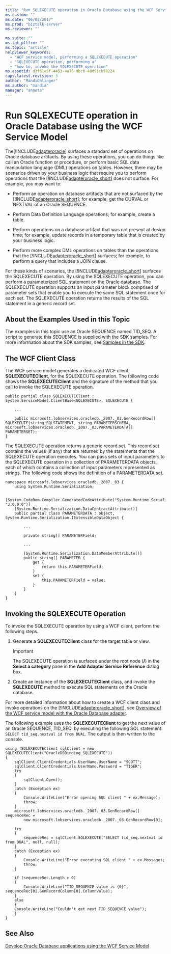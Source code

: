 ```yaml
---
title: "Run SQLEXECUTE operation in Oracle Database using the WCF Service Model | Microsoft Docs"
ms.custom: ""
ms.date: "06/08/2017"
ms.prod: "biztalk-server"
ms.reviewer: ""

ms.suite: ""
ms.tgt_pltfrm: ""
ms.topic: "article"
helpviewer_keywords: 
  - "WCF service model, performing a SQLEXECUTE operation"
  - "SQLEXECUTE operation, performing a"
  - "how to, invoke the SQLEXECUTE operation"
ms.assetid: d3f61e5f-4453-4a76-9bc6-40d91cb58224
caps.latest.revision: 3
author: "MandiOhlinger"
ms.author: "mandia"
manager: "anneta"
---
```

# Run SQLEXECUTE operation in Oracle Database using the WCF Service Model
The[!INCLUDE[adapteroracle](../../includes/adapteroracle-md.md)] surfaces a standard set of operations on Oracle database artifacts. By using these operations, you can do things like call an Oracle function or procedure, or perform basic SQL data manipulation language (DML) operations on tables. However, there may be scenarios driven by your business logic that require you to perform operations that the [!INCLUDE[adapteroracle_short](../../includes/adapteroracle-short-md.md)] does not surface. For example, you may want to:  
  
-   Perform an operation on database artifacts that are not surfaced by the [!INCLUDE[adapteroracle_short](../../includes/adapteroracle-short-md.md)]; for example, get the CURVAL or NEXTVAL of an Oracle SEQUENCE.  
  
-   Perform Data Definition Language operations; for example, create a table.  
  
-   Perform operations on a database artifact that was not present at design time; for example, update records in a temporary table that is created by your business logic.  
  
-   Perform more complex DML operations on tables than the operations that the [!INCLUDE[adapteroracle_short](../../includes/adapteroracle-short-md.md)] surfaces; for example, to perform a query that includes a JOIN clause.  
  
 For these kinds of scenarios, the [!INCLUDE[adapteroracle_short](../../includes/adapteroracle-short-md.md)] surfaces the SQLEXECUTE operation. By using the SQLEXECUTE operation, you can perform a parameterized SQL statement on the Oracle database. The SQLEXECUTE operation supports an input parameter block comprised of parameter sets that enable you to execute the same SQL statement once for each set. The SQLEXECUTE operation returns the results of the SQL statement in a generic record set.  
  
## About the Examples Used in this Topic  
 The examples in this topic use an Oracle SEQUENCE named TID_SEQ. A script to generate this SEQUENCE is supplied with the SDK samples. For more information about the SDK samples, see [Samples in the SDK](../../core/samples-in-the-sdk.md).  
  
## The WCF Client Class  
 The WCF service model generates a dedicated WCF client, **SQLEXECUTEClient**, for the SQLEXECUTE operation. The following code shows the **SQLEXECUTEClient** and the signature of the method that you call to invoke the SQLEXECUTE operation.  
  
```  
public partial class SQLEXECUTEClient : System.ServiceModel.ClientBase<SQLEXECUTE>, SQLEXECUTE {  
  
    ...  
  
    public microsoft.lobservices.oracledb._2007._03.GenRecordRow[] SQLEXECUTE(string SQLSTATEMENT, string PARAMETERSCHEMA, microsoft.lobservices.oracledb._2007._03.PARAMETERDATA[] PARAMETERSET);   
}  
```  
  
 The SQLEXECUTE operation returns a generic record set. This record set contains the values (if any) that are returned by the statements that the SQLEXECUTE operation executes. You can pass sets of input parameters to the SQLEXECUTE operation in a collection of PARAMETERDATA objects, each of which contains a collection of input parameters represented as strings. The following code shows the definition of a PARAMETERDATA set.  
  
```  
namespace microsoft.lobservices.oracledb._2007._03 {  
    using System.Runtime.Serialization;  
  
    [System.CodeDom.Compiler.GeneratedCodeAttribute("System.Runtime.Serialization", "3.0.0.0")]  
    [System.Runtime.Serialization.DataContractAttribute()]  
    public partial class PARAMETERDATA : object, System.Runtime.Serialization.IExtensibleDataObject {  
  
        ...  
  
        private string[] PARAMETERField;  
  
        ...  
  
        [System.Runtime.Serialization.DataMemberAttribute()]  
        public string[] PARAMETER {  
            get {  
                return this.PARAMETERField;  
            }  
            set {  
                this.PARAMETERField = value;  
            }  
        }  
    }  
}  
```  
  
## Invoking the SQLEXECUTE Operation  
 To invoke the SQLEXECUTE operation by using a WCF client, perform the following steps.  
  
1.  Generate a **SQLEXECUTEClient** class for the target table or view.  
  
    > [!IMPORTANT]
    >  The SQLEXECUTE operation is surfaced under the root node (**/**) in the **Select a category** pane in the **Add Adapter Service Reference** dialog box.  
  
2.  Create an instance of the **SQLEXECUTEClient** class, and invoke the **SQLEXECUTE** method to execute SQL statements on the Oracle database.  
  
 For more detailed information about how to create a WCF client class and invoke operations on the [!INCLUDE[adapteroracle_short](../../includes/adapteroracle-short-md.md)], see [Overview of the WCF service model with the Oracle Database adapter](../../adapters-and-accelerators/adapter-oracle-database/overview-of-the-wcf-service-model-with-the-oracle-database-adapter.md).  
  
 The following example uses the **SQLEXECUTEClient** to get the next value of an Oracle SEQUENCE, TID_SEQ, by executing the following SQL statement: `SELECT tid_seq.nextval id from DUAL`. The output is then written to the console.  
  
```  
using (SQLEXECUTEClient sqlClient = new SQLEXECUTEClient("OracleDBBinding_SQLEXECUTE"))  
{  
    sqlClient.ClientCredentials.UserName.UserName = "SCOTT";  
    sqlClient.ClientCredentials.UserName.Password = "TIGER";  
    try  
    {  
        sqlClient.Open();  
    }  
    catch (Exception ex)  
    {  
        Console.WriteLine("Error opening SQL client " + ex.Message);  
        throw;  
    }  
    microsoft.lobservices.oracledb._2007._03.GenRecordRow[] sequenceRec =   
        new microsoft.lobservices.oracledb._2007._03.GenRecordRow[0];  
  
    try  
    {  
        sequenceRec = sqlClient.SQLEXECUTE("SELECT tid_seq.nextval id from DUAL", null, null);  
    }  
    catch (Exception ex)  
    {  
        Console.WriteLine("Error executing SQL client " + ex.Message);  
        throw;  
    }  
  
    if (sequenceRec.Length > 0)  
    {  
        Console.WriteLine("TID_SEQUENCE value is {0}", sequenceRec[0].GenRecordColumn[0].ColumnValue);  
    }  
    else  
    {  
    Console.WriteLine("Couldn't get next TID_SEQUENCE value");  
    }  
}  
```  
  
## See Also  
 [Develop Oracle Database applications using the WCF Service Model](../../adapters-and-accelerators/adapter-oracle-database/develop-oracle-database-applications-using-the-wcf-service-model.md)